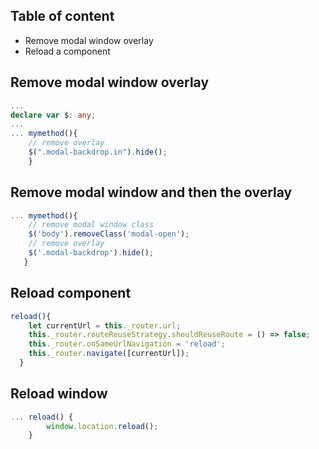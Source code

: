 ## Table of content 
* Remove modal window overlay
* Reload a component


## Remove modal window overlay
```typescript
...
declare var $: any;
...
... mymethod(){
    // remove overlay
    $(".modal-backdrop.in").hide();
    }
```

## Remove modal window and then the overlay

```typescript
... mymethod(){
    // remove modal window class    
    $('body').removeClass('modal-open');
    // remove overlay
    $('.modal-backdrop').hide();
   }
```

## Reload component

```typescript
reload(){
    let currentUrl = this._router.url;
    this._router.routeReuseStrategy.shouldReuseRoute = () => false;
    this._router.onSameUrlNavigation = 'reload';
    this._router.navigate([currentUrl]);
  }
```

## Reload window

```typescript
... reload() {
        window.location.reload();
    }
```
